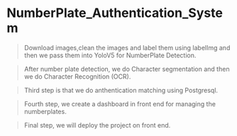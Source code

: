 # NumberPlate_Authentication_System

> Download images,clean the images and label them using labelImg and then we pass them into YoloV5 for NumberPlate Detection.

>After number plate detection, we do Character segmentation and then we do Character Recognition (OCR). 

>Third step is that we do anthentication matching using Postgresql. 

>Fourth step, we create a dashboard in front end for managing the numberplates.

>Final step, we will deploy the project on front end.
